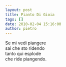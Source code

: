 ```yaml
---
layout: post
title: Pianto Di Gioia
tags: []
date: 2010-02-04 15:16:00
author: pietro
---
```

Se mi vedi piangere<br/>sai che sto ridendo<br/>tanto qui esplode<br/>che ride piangendo.
